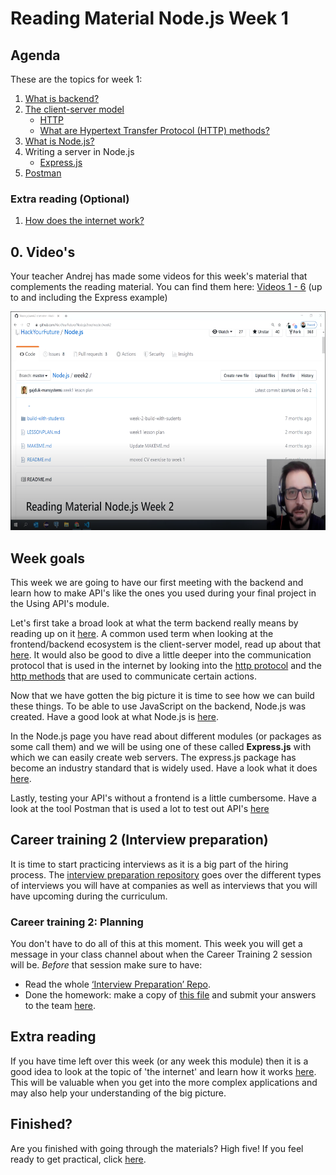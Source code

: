 # Reading Material Node.js Week 1

## Agenda

These are the topics for week 1:

1. [What is backend?](https://study.hackyourfuture.net/#/software-development/backend.md)
2. [The client-server model](https://study.hackyourfuture.net/#/definitions/client-server-model.md)
   - [HTTP](https://study.hackyourfuture.net/#/the-internet/http.md)
   - [What are Hypertext Transfer Protocol (HTTP) methods?](https://study.hackyourfuture.net/#/the-internet/http-methods)
3. [What is Node.js?](https://study.hackyourfuture.net/#/node-js/)
4. Writing a server in Node.js
   - [Express.js](https://study.hackyourfuture.net/#/node-js/express-js)
5. [Postman](https://study.hackyourfuture.net/#/tools/postman.md)

### Extra reading (Optional)

1. [How does the internet work?](https://study.hackyourfuture.net/#/the-internet/)

## 0. Video's

Your teacher Andrej has made some videos for this week's material that complements the reading material. You can find them here: [Videos 1 - 6](https://www.youtube.com/playlist?list=PLVYDhqbgYpYXpc_l_Vlj8yz3LjgkkWXnn) (up to and including the Express example)

<a href="https://www.youtube.com/playlist?list=PLVYDhqbgYpYXpc_l_Vlj8yz3LjgkkWXnn" target="_blank"><img src="../assets/andrej.png" width="600" height="350" alt="HYF Video" /></a>

## Week goals

This week we are going to have our first meeting with the backend and learn how to make API's like the ones you used during your final project in the Using API's module.

Let's first take a broad look at what the term backend really means by reading up on it [here](https://study.hackyourfuture.net/#/software-development/backend.md). A common used term when looking at the frontend/backend ecosystem is the client-server model, read up about that [here](https://study.hackyourfuture.net/#/definitions/client-server-model.md). It would also be good to dive a little deeper into the communication protocol that is used in the internet by looking into the [http protocol](https://study.hackyourfuture.net/#/the-internet/http.md) and the [http methods](https://study.hackyourfuture.net/#/the-internet/http-methods) that are used to communicate certain actions.

Now that we have gotten the big picture it is time to see how we can build these things. To be able to use JavaScript on the backend, Node.js was created. Have a good look at what Node.js is [here](https://study.hackyourfuture.net/#/node-js/).

In the Node.js page you have read about different modules (or packages as some call them) and we will be using one of these called **Express.js** with which we can easily create web servers. The express.js package has become an industry standard that is widely used. Have a look what it does [here](https://study.hackyourfuture.net/#/node-js/express-js).

Lastly, testing your API's without a frontend is a little cumbersome. Have a look at the tool Postman that is used a lot to test out API's [here](https://study.hackyourfuture.net/#/tools/postman.md)

## Career training 2 (Interview preparation)

It is time to start practicing interviews as it is a big part of the hiring process. The [interview preparation repository](https://github.com/HackYourFuture/interviewpreparation) goes over the different types of interviews you will have at companies as well as interviews that you will have upcoming during the curriculum.

### Career training 2: Planning

You don't have to do all of this at this moment. This week you will get a message in your class channel about when the Career Training 2 session will be. _Before_ that session make sure to have:

- Read the whole [‘Interview Preparation’ Repo](https://github.com/HackYourFuture/interviewpreparation).
- Done the homework: make a copy of [this file](https://docs.google.com/document/u/2/d/114rTGS4eG6tpkrMAyVIdvgTrnpmkRL6ax_smkw1B0HI/copy) and submit your answers to the team [here](https://hackyourfuture.typeform.com/to/s6zYAugm).

## Extra reading

If you have time left over this week (or any week this module) then it is a good idea to look at the topic of 'the internet' and learn how it works [here](https://study.hackyourfuture.net/#/the-internet/). This will be valuable when you get into the more complex applications and may also help your understanding of the big picture.

## Finished?

Are you finished with going through the materials? High five! If you feel ready to get practical, click [here](./MAKEME.md).
